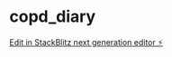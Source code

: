 # copd_diary

[Edit in StackBlitz next generation editor ⚡️](https://stackblitz.com/~/github.com/sebbe2407/copd_diary)